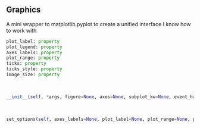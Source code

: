 ## <a id="McUtils.Plots.Graphics.Graphics">Graphics</a>
A mini wrapper to matplotlib.pyplot to create a unified interface I know how to work with

```python
plot_label: property
plot_legend: property
axes_labels: property
plot_range: property
ticks: property
ticks_style: property
image_size: property
```
<a id="McUtils.Plots.Graphics.Graphics.__init__">&nbsp;</a>
```python
__init__(self, *args, figure=None, axes=None, subplot_kw=None, event_handlers=None, animate=None, axes_labels=None, plot_label=None, plot_range=None, plot_legend=None, ticks=None, scale=None, image_size=None, **kwargs): 
```

<a id="McUtils.Plots.Graphics.Graphics.set_options">&nbsp;</a>
```python
set_options(self, axes_labels=None, plot_label=None, plot_range=None, plot_legend=None, ticks=None, scale=None, ticks_style=None, image_size=None, **parent_opts): 
```

